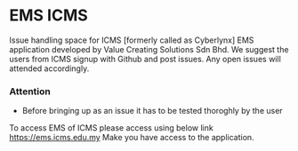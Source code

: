 # EMS ICMS

Issue handling space for ICMS [formerly called as Cyberlynx] EMS application developed by Value Creating Solutions Sdn Bhd. We suggest the users from ICMS signup with Github and post issues. Any open issues will attended accordingly.

### Attention
* Before bringing up as an issue it has to be tested thoroghly by the user

To access EMS of ICMS please access using below link
https://ems.icms.edu.my
Make you have access to the application.
